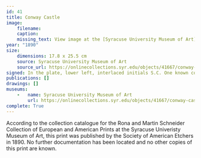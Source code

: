 ```yaml
---
id: 41
title: Conway Castle
image:
    filename: 
    caption: 
    missing_text: View image at the [Syracuse University Museum of Art](https://onlinecollections.syr.edu/objects/41667/conway-castle)
year: "1890"
size:
    dimensions: 17.8 x 25.5 cm
    source: Syracuse University Museum of Art
    source_url: https://onlinecollections.syr.edu/objects/41667/conway-castle
signed: In the plate, lower left, interlaced initials S.C. One known copy also hand-signed.
publications: []
drawings: []
museums: 
    -   name: Syracuse University Museum of Art
        url: https://onlinecollections.syr.edu/objects/41667/conway-castle
complete: True
---
```

According to the collection catalogue for the Rona and Martin Schneider Collection of European and American Prints at the Syracuse Univeristy Museum of Art, this print was published by the Society of American Etchers in 1890. No further documentation has been located and no other copies of this print are known.